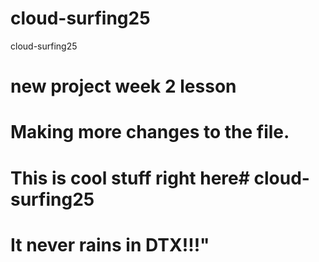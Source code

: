 # cloud-surfing25
cloud-surfing25
# new project week 2 lesson
# Making more changes to the file. 
# This is cool stuff right here# cloud-surfing25
# It never rains in DTX!!!"